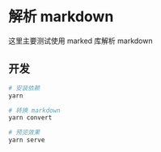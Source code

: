 # 解析 markdown

这里主要测试使用 marked 库解析 markdown

## 开发
```bash
# 安装依赖
yarn

# 转换 markdown
yarn convert

# 预览效果
yarn serve
```